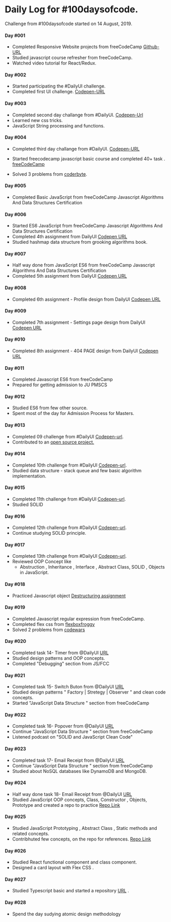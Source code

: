 # Daily Log for #100daysofcode.

Challenge from #100daysofcode started on 14 August, 2019.

#### Day #001

- Completed Responsive Website projects from freeCodeCamp [Github-URL](https://github.com/emon535/freeCodeCamp_responsive_web)
- Studied javascript course refresher from freeCodeCamp.
- Watched video tutorial for React/Redux.

#### Day #002

- Started participating the #DailyUI challenge.
- Completed first UI challenge. [Codepen-URL](https://codepen.io/emon535/pen/QWLNbrm)

#### Day #003

- Completed second day challange from #DailyUI. [Codepen-Url](https://codepen.io/emon535/pen/jONqLQV)
- Learned new css tricks.
- JavaScript String processing and functions.

#### Day #004

- Completed third day challange from #DailyUI. [Codepen-URL](https://codepen.io/emon535/full/yLBJYbw)
- Started freecodecamp javascript basic course and completed 40+ task . [freeCodeCamp](https://learn.freecodecamp.org/javascript-algorithms-and-data-structures/basic-javascript/use-bracket-notation-to-find-the-first-character-in-a-string)

- Solved 3 problems from [coderbyte](https://coderbyte.com/).

#### Day #005

- Completed Basic JavaScript from freeCodeCamp Javascript Algorithms And Data Structures Certification

#### Day #006

- Started ES6 JavaScript from freeCodeCamp Javascript Algorithms And Data Structures Certification
- Completed 4th assignment from DailyUI [ Codepen URL](https://codepen.io/emon535/pen/xxKEKra)
- Studied hashmap data structure from grooking algorithms book.

#### Day #007

- Half way done from JavaScript ES6 from freeCodeCamp Javascript Algorithms And Data Structures Certification
- Completed 5th assignment from DailyUI [ Codepen URL](https://codepen.io/emon535/pen/xxKEKra)

#### Day #008

- Completed 6th assignment - Profile design from DailyUI [ Codepen URL](https://codepen.io/emon535/pen/jONVYNv)

#### Day #009

- Completed 7th assignment - Settings page design from DailyUI [ Codepen URL](https://codepen.io/emon535/full/MWgbMPB)

#### Day #010

- Completed 8th assignment - 404 PAGE design from DailyUI [ Codepen URL](https://codepen.io/emon535/full/oNvBMLJ)

#### Day #011

- Completed Javascript ES6 from freeCodeCamp
- Prepared for getting admission to JU PMSCS

#### Day #012

- Studied ES6 from few other source.
- Spent most of the day for Admission Process for Masters.

#### Day #013

- Completed 09 challenge from #DailyUI [Codepen-url](https://codepen.io/emon535/full/wvwJjRm).
- Contributed to an [ open source project. ](https://github.com/open-source-developers/front-end)

#### Day #014

- Completed 10th challenge from #DailyUI [Codepen-url](https://codepen.io/emon535/full/bGbWBMz).
- Studied data structure - stack queue and few basic algorithm implementation.

#### Day #015

- Completed 11th challenge from #DailyUI [Codepen-url](https://codepen.io/emon535/full/bGbWBMz).
- Studied SOLID

#### Day #016

- Completed 12th challenge from #DailyUI [Codepen-url](https://codepen.io/emon535/pen/BaBZqvV).
- Continue studying SOLID principle.

#### Day #017

- Completed 13th challenge from #DailyUI [Codepen-url](https://codepen.io/emon535/pen/pozryYY).
- Reviewed OOP Concept like
  - Abstruction , Inheritance , Interface , Abstract Class, SOLID , Objects in JavaScript.

#### Day #018

- Practiced Javascript object [Destructuring assignment](https://javascript.info/destructuring-assignment)

#### Day #019

- Completed Javascript regular expression from freeCodeCamp.
- Completed flex css from [flexboxfroggy](https://flexboxfroggy.com/)
- Solved 2 problems from [codewars](https://www.codewars.com/users/emon535)

#### Day #020

- Completed task 14- Timer from @DailyUI [URL](https://codepen.io/emon535/pen/yLBoRRG)
- Studied design patterns and OOP concepts.
- Completed "Debugging" section from JS/FCC

#### Day #021

- Completed task 15- Switch Buton from @DailyUI [URL](https://codepen.io/emon535/pen/ExYwdZO)
- Studied design patterns " Factory | Stretegy | Observer " and clean code concepts.
- Started "JavaScript Data Structure " section from freeCodeCamp

#### Day #022

- Completed task 16- Popover from @DailyUI [URL](https://codepen.io/emon535/pen/zYOPEye)
- Continue "JavaScript Data Structure " section from freeCodeCamp
- Listened podcast on "SOLID and JavaScript Clean Code"

#### Day #023

- Completed task 17- Email Receipt from @DailyUI [URL](https://codepen.io/emon535/pen/WNeXPrx)
- Continue "JavaScript Data Structure " section from freeCodeCamp
- Studied about NoSQL databases like DynamoDB and MongoDB.

#### Day #024

- Half way done task 18- Email Receipt from @DailyUI [URL](https://codepen.io/emon535/pen/aboEMzX)
- Studied JavaScript OOP concepts, Class, Constructor , Objects, Prototype and created a repo to practice [Repo Link](https://github.com/emon535/Javascript-OOP)

#### Day #025

- Studied JavaScript Prototyping , Abstract Class , Static methods and related concepts. 
- Contribhuted few concepts, on the repo for references. [Repo Link](https://github.com/emon535/Javascript-OOP)

#### Day #026

- Studied React functional component and class component. 
- Designed a card layout with Flex CSS .


#### Day #027

- Studied Typescript basic and started a repository [URL](https://github.com/emon535/typescript-intro) . 


#### Day #028

- Spend the day sudying atomic design methodology
